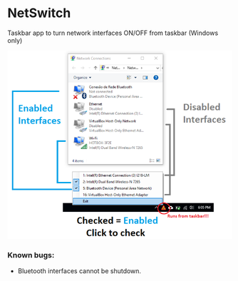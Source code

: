 # NetSwitch
Taskbar app to turn network interfaces ON/OFF from taskbar (Windows only)

![ScreenShot](screenshot.png)

### Known bugs:
 * Bluetooth interfaces cannot be shutdown.
